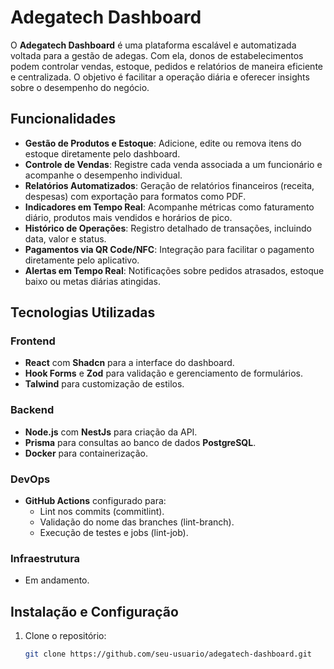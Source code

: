 # Adegatech Dashboard

O **Adegatech Dashboard** é uma plataforma escalável e automatizada voltada para a gestão de adegas. Com ela, donos de estabelecimentos podem controlar vendas, estoque, pedidos e relatórios de maneira eficiente e centralizada. O objetivo é facilitar a operação diária e oferecer insights sobre o desempenho do negócio.

## Funcionalidades

- **Gestão de Produtos e Estoque**: Adicione, edite ou remova itens do estoque diretamente pelo dashboard.
- **Controle de Vendas**: Registre cada venda associada a um funcionário e acompanhe o desempenho individual.
- **Relatórios Automatizados**: Geração de relatórios financeiros (receita, despesas) com exportação para formatos como PDF.
- **Indicadores em Tempo Real**: Acompanhe métricas como faturamento diário, produtos mais vendidos e horários de pico.
- **Histórico de Operações**: Registro detalhado de transações, incluindo data, valor e status.
- **Pagamentos via QR Code/NFC**: Integração para facilitar o pagamento diretamente pelo aplicativo.
- **Alertas em Tempo Real**: Notificações sobre pedidos atrasados, estoque baixo ou metas diárias atingidas.

## Tecnologias Utilizadas

### Frontend
- **React** com **Shadcn** para a interface do dashboard.
- **Hook Forms** e **Zod** para validação e gerenciamento de formulários.
- **Talwind** para customização de estilos.

### Backend
- **Node.js** com **NestJs** para criação da API.
- **Prisma** para consultas ao banco de dados **PostgreSQL**.
- **Docker** para containerização.

### DevOps
- **GitHub Actions** configurado para:
  - Lint nos commits (commitlint).
  - Validação do nome das branches (lint-branch).
  - Execução de testes e jobs (lint-job).

### Infraestrutura
- Em andamento.

## Instalação e Configuração

1. Clone o repositório:
   ```bash
   git clone https://github.com/seu-usuario/adegatech-dashboard.git

